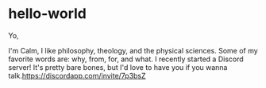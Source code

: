 # hello-world

Yo,

I'm Calm, I like philosophy, theology, and the physical sciences. Some of my favorite words are: why, from, for, and what. I recently started a Discord server! It's pretty bare bones, but I'd love to have you if you wanna talk.https://discordapp.com/invite/7p3bsZ
